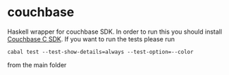 # couchbase

Haskell wrapper for couchbase SDK. In order to run this you should install [Couchbase C SDK](https://docs.couchbase.com/c-sdk/current/hello-world/start-using-sdk.html).
If you want to run the tests please run 
```
cabal test --test-show-details=always --test-option=--color 
```
from the main folder
